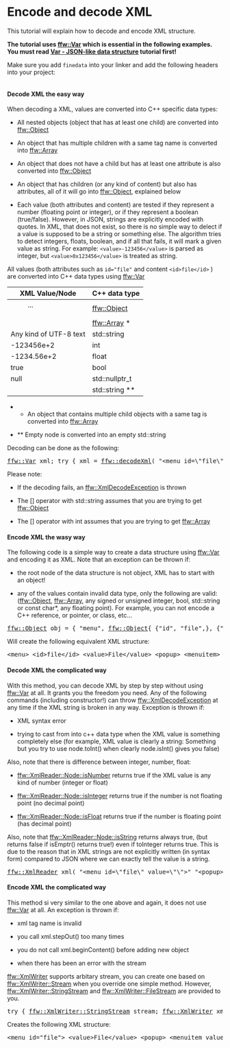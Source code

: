 Encode and decode XML
=================

This tutorial will explain how to decode and encode XML structure.

**The tutorial uses [ffw::Var](ffw_Var.html) which is essential in the following examples. You must read [Var - JSON-like data structure](md_doc_markdown_tutorial-var.html) tutorial first!**

Make sure you add `finedata` into your linker and add the following headers into your project:


<pre><div class="lang-cpp" style="white-space: nowrap;"></div></pre>



#### Decode XML the easy way


When decoding a XML, values are converted into C++ specific data types:


* All nested objects (object that has at least one child) are converted into [ffw::Object](ffw_Object.html)

* An object that has multiple children with a same tag name is converted into [ffw::Array](ffw_Array.html)

* An object that does not have a child but has at least one attribute is also converted into [ffw::Object](ffw_Object.html)

* An object that has children (or any kind of content) but also has attributes, all of it will go into [ffw::Object](ffw_Object.html), explained below

* Each value (both attributes and content) are tested if they represent a number (floating point or integer), or if they represent a boolean (true/false). However, in JSON, strings are explicitly encoded with quotes. In XML, that does not exist, so there is no simple way to delect if a value is supposed to be a string or something else. The algorithm tries to detect integers, floats, boolean, and if all that fails, it will mark a given value as string. For example: `<value>-123456</value>` is parsed as integer, but `<value>0x123456</value>` is treated as string.




All values (both attributes such as `id="file"` and content `<id>file</id>` ) are converted into C++ data types using [ffw::Var](ffw_Var.html)


| XML Value/Node | C++ data type   |
|------|------|
| <menu><popup>...</popup></menu> | [ffw::Object](ffw_Object.html)  |
| <popup><a></a><a></a><a></a></popup> | [ffw::Array](ffw_Array.html) *  |
| <value>Any kind of UTF-8 text</value> | std::string  |
| <value>-123456e+2</value> | int  |
| <value>-1234.56e+2</value> | float  |
| <value>true</value> | bool  |
| <value>null</value> | std::nullptr_t  |
| <value></value> | std::string **  |



* * An object that contains multiple child objects with a same tag is converted into [ffw::Array](ffw_Array.html)

* ** Empty node is converted into an empty std::string




Decoding can be done as the following:


<pre><div class="lang-cpp" style="white-space: nowrap;"><span class="hljs-normal"><a href="ffw_Var.html">ffw::Var</a> xml;</span>
<span class="hljs-normal"></span><span class="hljs-keyword">try</span><span class="hljs-normal"> &#123;</span>
<span class="hljs-normal">  xml = <a href="ffw.html#39a9cfe3">ffw::decodeXml</a>(</span>
<span class="hljs-normal">    </span><span class="hljs-string">"&lt;menu id=\"file\" value=\"File\"&gt;"</span><span class="hljs-normal"></span>
<span class="hljs-normal">      </span><span class="hljs-string">"&lt;popup&gt;"</span><span class="hljs-normal"></span>
<span class="hljs-normal">        </span><span class="hljs-string">"&lt;menuitem value=\"New\" onclick=\"CreateNewDoc()\" /&gt;"</span><span class="hljs-normal"></span>
<span class="hljs-normal">        </span><span class="hljs-string">"&lt;menuitem value=\"Open\" onclick=\"OpenDoc()\" /&gt;"</span><span class="hljs-normal"></span>
<span class="hljs-normal">        </span><span class="hljs-string">"&lt;menuitem value=\"Close\" onclick=\"CloseDoc()\" /&gt;"</span><span class="hljs-normal"></span>
<span class="hljs-normal">      </span><span class="hljs-string">"&lt;/popup&gt;"</span><span class="hljs-normal"></span>
<span class="hljs-normal">    </span><span class="hljs-string">"&lt;/menu&gt;"</span><span class="hljs-normal"></span>
<span class="hljs-normal">  );</span>
<span class="hljs-normal">&#125; </span><span class="hljs-keyword">catch</span><span class="hljs-normal"> (<a href="ffw_XmlDecodeException.html">ffw::XmlDecodeException</a>&amp; e)&#123;</span>
<span class="hljs-normal">  std::cerr &lt;&lt; </span><span class="hljs-string">"Error while decoding XML: "</span><span class="hljs-normal"> &lt;&lt; e.what() &lt;&lt; std::endl;</span>
<span class="hljs-normal">  </span><span class="hljs-keyword">return</span><span class="hljs-normal">;</span>
<span class="hljs-normal">&#125;</span>
<span class="hljs-normal"></span>
<span class="hljs-normal"></span><span class="hljs-keyword">try</span><span class="hljs-normal"> &#123;</span>
<span class="hljs-normal">  </span><span class="hljs-comment">// Check if the root element is an object</span><span class="hljs-normal"></span>
<span class="hljs-normal">  std::cout &lt;&lt; xml.<a href="ffw_Var.html#2e070581">is</a>&lt;<a href="ffw_Object.html">ffw::Object</a>&gt;() &lt;&lt; std::endl;</span>
<span class="hljs-normal">  </span><span class="hljs-comment">// Prints: "1"</span><span class="hljs-normal"></span>
<span class="hljs-normal"></span>
<span class="hljs-normal">  </span><span class="hljs-comment">// Access key (returns a reference)</span><span class="hljs-normal"></span>
<span class="hljs-normal">  std::cout &lt;&lt; xml[</span><span class="hljs-string">"menu"</span><span class="hljs-normal">][</span><span class="hljs-string">"id"</span><span class="hljs-normal">].<a href="ffw_Var.html#1be6ba0e">getAs</a>&lt;std::string&gt;() &lt;&lt; std::endl;</span>
<span class="hljs-normal">  </span><span class="hljs-comment">// Prints: "file"</span><span class="hljs-normal"></span>
<span class="hljs-normal"></span>
<span class="hljs-normal">  </span><span class="hljs-comment">// Exactly same as above, but returns a copy instead</span><span class="hljs-normal"></span>
<span class="hljs-normal">  std::cout &lt;&lt; xml[</span><span class="hljs-string">"menu"</span><span class="hljs-normal">][</span><span class="hljs-string">"id"</span><span class="hljs-normal">].<a href="ffw_Var.html#1804ed51">toString</a>() &lt;&lt; std::endl;</span>
<span class="hljs-normal"></span>
<span class="hljs-normal">  </span><span class="hljs-comment">// Exactly same as above:</span><span class="hljs-normal"></span>
<span class="hljs-normal">  std::cout &lt;&lt; xml.<a href="ffw_Var.html#1be6ba0e">getAs</a>&lt;<a href="ffw_Object.html">ffw::Object</a>&gt;()[</span><span class="hljs-string">"menu"</span><span class="hljs-normal">].getAs&lt;ffw::Object&gt;()[</span><span class="hljs-string">"id"</span><span class="hljs-normal">].toString() &lt;&lt; std::endl;</span>
<span class="hljs-normal">  </span><span class="hljs-comment">// In the previous example, using ["key"] on ffw::Var </span><span class="hljs-normal"></span>
<span class="hljs-normal">  </span><span class="hljs-comment">// will automatically call getAs&lt;ffw::Object&gt;()</span><span class="hljs-normal"></span>
<span class="hljs-normal">  </span><span class="hljs-comment">// Also, using [integer] on ffw::Var will do the same but will cast to ffw::Array</span><span class="hljs-normal"></span>
<span class="hljs-normal"></span>
<span class="hljs-normal">  </span><span class="hljs-comment">// Access a chain of keys</span><span class="hljs-normal"></span>
<span class="hljs-normal">  std::cout &lt;&lt; xml[</span><span class="hljs-string">"menu"</span><span class="hljs-normal">][</span><span class="hljs-string">"popup"</span><span class="hljs-normal">][</span><span class="hljs-string">"menuitem"</span><span class="hljs-normal">][2][</span><span class="hljs-string">"value"</span><span class="hljs-normal">].<a href="ffw_Var.html#1be6ba0e">getAs</a>&lt;std::string&gt;() &lt;&lt; std::endl;</span>
<span class="hljs-normal">  </span><span class="hljs-comment">// Prints: "Close"</span><span class="hljs-normal"></span>
<span class="hljs-normal"></span>
<span class="hljs-normal">  </span><span class="hljs-comment">// Check if a specific value is array (can be used to detect int, float, etc...)</span><span class="hljs-normal"></span>
<span class="hljs-normal">  std::cout &lt;&lt; xml[</span><span class="hljs-string">"menu"</span><span class="hljs-normal">][</span><span class="hljs-string">"popup"</span><span class="hljs-normal">][</span><span class="hljs-string">"menuitem"</span><span class="hljs-normal">].<a href="ffw_Var.html#2e070581">is</a>&lt;<a href="ffw_Array.html">ffw::Array</a>&gt;() &lt;&lt; std::endl;</span>
<span class="hljs-normal">  </span><span class="hljs-comment">// Prints: "1"</span><span class="hljs-normal"></span>
<span class="hljs-normal"></span>
<span class="hljs-normal">  </span><span class="hljs-comment">// Get a reference for easier access</span><span class="hljs-normal"></span>
<span class="hljs-normal">  <a href="ffw_Array.html">ffw::Array</a>&amp; arr = xml[</span><span class="hljs-string">"menu"</span><span class="hljs-normal">][</span><span class="hljs-string">"popup"</span><span class="hljs-normal">][</span><span class="hljs-string">"menuitem"</span><span class="hljs-normal">].<a href="ffw_Var.html#1be6ba0e">getAs</a>&lt;<a href="ffw_Array.html">ffw::Array</a>&gt;();</span>
<span class="hljs-normal">  </span><span class="hljs-comment">// Would throw std::bad_cast if the menuitem is an object instead</span><span class="hljs-normal"></span>
<span class="hljs-normal"></span>
<span class="hljs-normal">  </span><span class="hljs-comment">// Access a value from arr</span><span class="hljs-normal"></span>
<span class="hljs-normal">  std::cout &lt;&lt; arr[2][</span><span class="hljs-string">"value"</span><span class="hljs-normal">].getAs&lt;std::string&gt;() &lt;&lt; std::endl;</span>
<span class="hljs-normal">  </span><span class="hljs-comment">// Prints: "Close"</span><span class="hljs-normal"></span>
<span class="hljs-normal"></span>
<span class="hljs-normal">  </span><span class="hljs-comment">// Access an incorrect data type from arr</span><span class="hljs-normal"></span>
<span class="hljs-normal">  std::cout &lt;&lt; arr[2][</span><span class="hljs-string">"value"</span><span class="hljs-normal">].getAs&lt;</span><span class="hljs-title">int</span><span class="hljs-normal">&gt;() &lt;&lt; std::endl;</span>
<span class="hljs-normal">  </span><span class="hljs-comment">// Throws std::bad_cast</span><span class="hljs-normal"></span>
<span class="hljs-normal">  </span><span class="hljs-comment">// Why? because 2nd menuitem's</span><span class="hljs-normal"></span>
<span class="hljs-normal">  </span><span class="hljs-comment">// "value" inside of &lt;menuitem value="Open" onclick="OpenDoc()" /&gt;</span><span class="hljs-normal"></span>
<span class="hljs-normal">  </span><span class="hljs-comment">// is not an integer!</span><span class="hljs-normal"></span>
<span class="hljs-normal"></span>
<span class="hljs-normal">  </span><span class="hljs-comment">// To use exceptions while getting keys, use at("key")</span><span class="hljs-normal"></span>
<span class="hljs-normal">  </span><span class="hljs-comment">// Throws std::out_of_range !!!!!</span><span class="hljs-normal"></span>
<span class="hljs-normal">  std::cout &lt;&lt; xml.<a href="ffw_Var.html#1be6ba0e">getAs</a>&lt;<a href="ffw_Object.html">ffw::Object</a>&gt;().at(</span><span class="hljs-string">"menu"</span><span class="hljs-normal">).getAs&lt;<a href="ffw_Object.html">ffw::Object</a>&gt;().at(</span><span class="hljs-string">"invalid"</span><span class="hljs-normal">).getAs&lt;std::string&gt;() &lt;&lt; std::endl;</span>
<span class="hljs-normal"></span>
<span class="hljs-normal">&#125; </span><span class="hljs-keyword">catch</span><span class="hljs-normal"> (std::exception&amp; e)&#123;</span>
<span class="hljs-normal">  std::cerr &lt;&lt; </span><span class="hljs-string">"Something went wrong while accessing data: "</span><span class="hljs-normal"> &lt;&lt; e.what() &lt;&lt; std::endl;</span>
<span class="hljs-normal">&#125;</span>
</div></pre>



Please note:


* If the decoding fails, an [ffw::XmlDecodeException](ffw_XmlDecodeException.html) is thrown

* The [] operator with std::string assumes that you are trying to get [ffw::Object](ffw_Object.html)

* The [] operator with int assumes that you are trying to get [ffw::Array](ffw_Array.html)




#### Encode XML the wasy way


The following code is a simple way to create a data structure using [ffw::Var](ffw_Var.html) and encoding it as XML. Note that an exception can be thrown if:


* the root node of the data structure is not object, XML has to start with an object!

* any of the values contain invalid data type, only the following are valid: ([ffw::Object](ffw_Object.html), [ffw::Array](ffw_Array.html), any signed or unsigned integer, bool, std::string or const char*, any floating point). For example, you can not encode a C++ reference, or pointer, or class, etc...





<pre><div class="lang-cpp" style="white-space: nowrap;"><span class="hljs-normal"><a href="ffw_Object.html">ffw::Object</a> obj = &#123; </span>
<span class="hljs-normal">  </span><span class="hljs-string">"menu"</span><span class="hljs-normal">, <a href="ffw_Object.html">ffw::Object</a>&#123;</span>
<span class="hljs-normal">    &#123;</span><span class="hljs-string">"id"</span><span class="hljs-normal">, </span><span class="hljs-string">"file"</span><span class="hljs-normal">,&#125;,</span>
<span class="hljs-normal">    &#123;</span><span class="hljs-string">"value"</span><span class="hljs-normal">, </span><span class="hljs-string">"File"</span><span class="hljs-normal">,&#125;,</span>
<span class="hljs-normal">    &#123;</span><span class="hljs-string">"popup"</span><span class="hljs-normal">, <a href="ffw_Object.html">ffw::Object</a>&#123;</span>
<span class="hljs-normal">      &#123;</span><span class="hljs-string">"menuitem"</span><span class="hljs-normal">, <a href="ffw_Array.html">ffw::Array</a>&#123;</span>
<span class="hljs-normal">        <a href="ffw_Object.html">ffw::Object</a>&#123;&#123;</span><span class="hljs-string">"value"</span><span class="hljs-normal">, </span><span class="hljs-string">"New"</span><span class="hljs-normal">&#125;, &#123;</span><span class="hljs-string">"onclick"</span><span class="hljs-normal">, </span><span class="hljs-string">"CreateNewDoc()"</span><span class="hljs-normal">&#125;&#125;,</span>
<span class="hljs-normal">        <a href="ffw_Object.html">ffw::Object</a>&#123;&#123;</span><span class="hljs-string">"value"</span><span class="hljs-normal">, </span><span class="hljs-string">"Open"</span><span class="hljs-normal">&#125;, &#123;</span><span class="hljs-string">"onclick"</span><span class="hljs-normal">, </span><span class="hljs-string">"OpenDoc()"</span><span class="hljs-normal">&#125;&#125;,</span>
<span class="hljs-normal">        <a href="ffw_Object.html">ffw::Object</a>&#123;&#123;</span><span class="hljs-string">"value"</span><span class="hljs-normal">, </span><span class="hljs-string">"Close"</span><span class="hljs-normal">&#125;, &#123;</span><span class="hljs-string">"onclick"</span><span class="hljs-normal">, </span><span class="hljs-string">"CloseDoc()"</span><span class="hljs-normal">&#125;&#125;</span>
<span class="hljs-normal">      &#125;&#125;,</span>
<span class="hljs-normal">    &#125;&#125;,</span>
<span class="hljs-normal">  &#125; </span>
<span class="hljs-normal">&#125;;</span>
<span class="hljs-normal"></span>
<span class="hljs-normal"></span><span class="hljs-keyword">try</span><span class="hljs-normal"> &#123;</span>
<span class="hljs-normal">  std::string str = <a href="ffw.html#80464558">ffw::encodeXml</a>(obj, </span><span class="hljs-string">"    "</span><span class="hljs-normal">, </span><span class="hljs-keyword">false</span><span class="hljs-normal">);</span>
<span class="hljs-normal">  </span><span class="hljs-comment">// If you wish to create compact XML (no new lines, no indent)</span><span class="hljs-normal"></span>
<span class="hljs-normal">  </span><span class="hljs-comment">// pass NULL as a second parameter!</span><span class="hljs-normal"></span>
<span class="hljs-normal">  </span><span class="hljs-comment">// To escape UTF-8 into unicode &amp;#xXXXX; symbols, pass 'true'</span><span class="hljs-normal"></span>
<span class="hljs-normal">  </span><span class="hljs-comment">// as a third parameter</span><span class="hljs-normal"></span>
<span class="hljs-normal"></span>
<span class="hljs-normal">&#125; </span><span class="hljs-keyword">catch</span><span class="hljs-normal"> (<a href="ffw_XmlEncodeException.html">ffw::XmlEncodeException</a>&amp; e)&#123;</span>
<span class="hljs-normal">  std::cerr &lt;&lt; </span><span class="hljs-string">"Something went wrong: "</span><span class="hljs-normal"> &lt;&lt; e.what() &lt;&lt; std::endl;</span>
<span class="hljs-normal">&#125;</span>
</div></pre>



Will create the following equivalent XML structure:


<pre><div class="lang-cpp" style="white-space: nowrap;"><span class="hljs-normal">&lt;</span><span class="hljs-title">menu</span><span class="hljs-normal">&gt;</span>
<span class="hljs-normal">    &lt;</span><span class="hljs-title">id</span><span class="hljs-normal">&gt;</span><span class="hljs-keyword">file</span><span class="hljs-normal">&lt;/</span><span class="hljs-title">id</span><span class="hljs-normal">&gt;</span>
<span class="hljs-normal">    &lt;</span><span class="hljs-title">value</span><span class="hljs-normal">&gt;</span><span class="hljs-keyword">File</span><span class="hljs-normal">&lt;/</span><span class="hljs-title">value</span><span class="hljs-normal">&gt;</span>
<span class="hljs-normal">    &lt;</span><span class="hljs-title">popup</span><span class="hljs-normal">&gt;</span>
<span class="hljs-normal">        &lt;</span><span class="hljs-title">menuitem</span><span class="hljs-normal">&gt;</span>
<span class="hljs-normal">            &lt;</span><span class="hljs-title">value</span><span class="hljs-normal">&gt;</span><span class="hljs-keyword">New</span><span class="hljs-normal">&lt;/</span><span class="hljs-title">value</span><span class="hljs-normal">&gt;</span>
<span class="hljs-normal">            &lt;</span><span class="hljs-title">onclick</span><span class="hljs-normal">&gt;</span><span class="hljs-keyword">CreateNewDoc</span><span class="hljs-normal">()&lt;/</span><span class="hljs-title">onclick</span><span class="hljs-normal">&gt;</span>
<span class="hljs-normal">        &lt;/</span><span class="hljs-title">menuitem</span><span class="hljs-normal">&gt;</span>
<span class="hljs-normal">        &lt;</span><span class="hljs-title">menuitem</span><span class="hljs-normal">&gt;</span>
<span class="hljs-normal">            &lt;</span><span class="hljs-title">value</span><span class="hljs-normal">&gt;</span><span class="hljs-keyword">Open</span><span class="hljs-normal">&lt;/</span><span class="hljs-title">value</span><span class="hljs-normal">&gt;</span>
<span class="hljs-normal">            &lt;</span><span class="hljs-title">onclick</span><span class="hljs-normal">&gt;</span><span class="hljs-keyword">OpenDoc</span><span class="hljs-normal">()&lt;/</span><span class="hljs-title">onclick</span><span class="hljs-normal">&gt;</span>
<span class="hljs-normal">        &lt;/</span><span class="hljs-title">menuitem</span><span class="hljs-normal">&gt;</span>
<span class="hljs-normal">        &lt;</span><span class="hljs-title">menuitem</span><span class="hljs-normal">&gt;</span>
<span class="hljs-normal">            &lt;</span><span class="hljs-title">value</span><span class="hljs-normal">&gt;</span><span class="hljs-keyword">Close</span><span class="hljs-normal">&lt;/</span><span class="hljs-title">value</span><span class="hljs-normal">&gt;</span>
<span class="hljs-normal">            &lt;</span><span class="hljs-title">onclick</span><span class="hljs-normal">&gt;</span><span class="hljs-keyword">CloseDoc</span><span class="hljs-normal">()&lt;/</span><span class="hljs-title">onclick</span><span class="hljs-normal">&gt;</span>
<span class="hljs-normal">        &lt;/</span><span class="hljs-title">menuitem</span><span class="hljs-normal">&gt;</span>
<span class="hljs-normal">    &lt;/</span><span class="hljs-title">popup</span><span class="hljs-normal">&gt;</span>
<span class="hljs-normal">&lt;/</span><span class="hljs-title">menu</span><span class="hljs-normal">&gt;</span>
</div></pre>



#### Decode XML the complicated way


With this method, you can decode XML by step by step without using [ffw::Var](ffw_Var.html) at all. It grants you the freedom you need. Any of the following commands (including constructor!) can throw [ffw::XmlDecodeException](ffw_XmlDecodeException.html) at any time if the XML string is broken in any way. Exception is thrown if:


* XML syntax error

* trying to cast from into c++ data type when the XML value is something completely else (for example, XML value is clearly a string: <ket>Something</key> but you try to use node.toInt() when clearly node.isInt() gives you false)




Also, note that there is difference between integer, number, float:


* [ffw::XmlReader::Node::isNumber](ffw_XmlReader_Value.html#174680c9) returns true if the XML value is any kind of number (integer or float)

* [ffw::XmlReader::Node::isInteger](ffw_XmlReader_Value.html#ccfb3120) returns true if the number is not floating point (no decimal point)

* [ffw::XmlReader::Node::isFloat](ffw_XmlReader_Value.html#31b732b6) returns true if the number is floating point (has decimal point)




Also, note that [ffw::XmlReader::Node::isString](ffw_XmlReader_Value.html#05622955) returns always true, (but returns false if isEmptr() returns true!) even if toInteger returns true. This is due to the reason that in XML strings are not explicitly written (in syntax form) compared to JSON where we can exactly tell the value is a string.


<pre><div class="lang-cpp" style="white-space: nowrap;"><span class="hljs-normal"><a href="ffw_XmlReader.html">ffw::XmlReader</a> xml(</span>
<span class="hljs-normal">  </span><span class="hljs-string">"&lt;menu id=\"file\" value=\"\"&gt;"</span><span class="hljs-normal"></span>
<span class="hljs-normal">    </span><span class="hljs-string">"&lt;popup&gt;"</span><span class="hljs-normal"></span>
<span class="hljs-normal">      </span><span class="hljs-string">"&lt;menuitem value=\"New\" onclick=\"CreateNewDoc()\" /&gt;"</span><span class="hljs-normal"></span>
<span class="hljs-normal">      </span><span class="hljs-string">"&lt;menuitem value=\"Open\" onclick=\"OpenDoc()\" /&gt;"</span><span class="hljs-normal"></span>
<span class="hljs-normal">      </span><span class="hljs-string">"&lt;menuitem value=\"Close\" onclick=\"CloseDoc()\" /&gt;"</span><span class="hljs-normal"></span>
<span class="hljs-normal">    </span><span class="hljs-string">"&lt;/popup&gt;"</span><span class="hljs-normal"></span>
<span class="hljs-normal">  </span><span class="hljs-string">"&lt;/menu&gt;"</span><span class="hljs-normal"></span>
<span class="hljs-normal">);</span>
<span class="hljs-normal"></span>
<span class="hljs-normal"></span><span class="hljs-keyword">try</span><span class="hljs-normal"> &#123;</span>
<span class="hljs-normal">  <a href="ffw_XmlReader_Node.html">ffw::XmlReader::Node</a> node;</span>
<span class="hljs-normal">  <a href="ffw_XmlReader_Attribute.html">ffw::XmlReader::Attribute</a> attr;</span>
<span class="hljs-normal"></span>
<span class="hljs-normal">  </span><span class="hljs-comment">// Get "menu"</span><span class="hljs-normal"></span>
<span class="hljs-normal">  xml.getNext(&amp;node);</span>
<span class="hljs-normal">  std::cout &lt;&lt; node.<a href="ffw_XmlReader_Node.html#caf37a16">name</a>() &lt;&lt; std::endl; </span><span class="hljs-comment">// Prints "menu"</span><span class="hljs-normal"></span>
<span class="hljs-normal">  node.<a href="ffw_XmlReader_Node.html#329452d5">hasAttributes</a>(); </span><span class="hljs-comment">// Returns true</span><span class="hljs-normal"></span>
<span class="hljs-normal"></span>
<span class="hljs-normal">  node.<a href="ffw_XmlReader_Node.html#209ff6f2">getNextAttribute</a>(&amp;attr);</span>
<span class="hljs-normal">  attr.<a href="ffw_XmlReader_Value.html#05622955">isString</a>(); </span><span class="hljs-comment">// Returns true</span><span class="hljs-normal"></span>
<span class="hljs-normal">  attr.<a href="ffw_XmlReader_Value.html#955a5a59">isEmpty</a>(); </span><span class="hljs-comment">// Returns false</span><span class="hljs-normal"></span>
<span class="hljs-normal">  std::cout &lt;&lt; attr.<a href="ffw_XmlReader_Attribute.html#b7a13cc2">name</a>() &lt;&lt; </span><span class="hljs-string">"="</span><span class="hljs-normal"> &lt;&lt; attr.<a href="ffw_XmlReader_Value.html#67029414">toString</a>() &lt;&lt; std::endl; </span>
<span class="hljs-normal">  </span><span class="hljs-comment">// Prints "id=file"</span><span class="hljs-normal"></span>
<span class="hljs-normal"></span>
<span class="hljs-normal">  node.<a href="ffw_XmlReader_Node.html#209ff6f2">getNextAttribute</a>(&amp;attr);</span>
<span class="hljs-normal">  std::cout &lt;&lt; attr.<a href="ffw_XmlReader_Value.html#955a5a59">isEmpty</a>() &lt;&lt; </span><span class="hljs-string">", "</span><span class="hljs-normal"> &lt;&lt; attr.<a href="ffw_XmlReader_Value.html#05622955">isString</a>() &lt;&lt; std::endl;</span>
<span class="hljs-normal">  attr.<a href="ffw_XmlReader_Value.html#05622955">isString</a>(); </span><span class="hljs-comment">// Returns false</span><span class="hljs-normal"></span>
<span class="hljs-normal">  attr.<a href="ffw_XmlReader_Value.html#955a5a59">isEmpty</a>(); </span><span class="hljs-comment">// Returns true</span><span class="hljs-normal"></span>
<span class="hljs-normal"></span>
<span class="hljs-normal">  </span><span class="hljs-comment">// Go inside of "menu"</span><span class="hljs-normal"></span>
<span class="hljs-normal">  xml.stepInto(&amp;node);</span>
<span class="hljs-normal"></span>
<span class="hljs-normal">  </span><span class="hljs-comment">// Find "popup"</span><span class="hljs-normal"></span>
<span class="hljs-normal">  xml.getNext(&amp;node);</span>
<span class="hljs-normal">  std::cout &lt;&lt; node.<a href="ffw_XmlReader_Node.html#caf37a16">name</a>() &lt;&lt; std::endl; </span><span class="hljs-comment">// Prints "popup"</span><span class="hljs-normal"></span>
<span class="hljs-normal">  node.<a href="ffw_XmlReader_Node.html#646813f4">isObject</a>(); </span><span class="hljs-comment">// Returns true because it has many child nodes</span><span class="hljs-normal"></span>
<span class="hljs-normal"></span>
<span class="hljs-normal">  </span><span class="hljs-comment">// Go inside of "popup"</span><span class="hljs-normal"></span>
<span class="hljs-normal">  xml.stepInto(&amp;node);</span>
<span class="hljs-normal"></span>
<span class="hljs-normal">  </span><span class="hljs-comment">// Find first "menuitem"</span><span class="hljs-normal"></span>
<span class="hljs-normal">  xml.getNext(&amp;node);</span>
<span class="hljs-normal">  std::cout &lt;&lt; node.<a href="ffw_XmlReader_Node.html#caf37a16">name</a>() &lt;&lt; std::endl; </span><span class="hljs-comment">// Prints "menuitem"</span><span class="hljs-normal"></span>
<span class="hljs-normal">  node.<a href="ffw_XmlReader_Node.html#646813f4">isObject</a>(); </span><span class="hljs-comment">// Returns false, no child nodes</span><span class="hljs-normal"></span>
<span class="hljs-normal">  node.<a href="ffw_XmlReader_Value.html#955a5a59">isEmpty</a>(); </span><span class="hljs-comment">// Returns true, does not contain anything</span><span class="hljs-normal"></span>
<span class="hljs-normal">  node.<a href="ffw_XmlReader_Node.html#329452d5">hasAttributes</a>(); </span><span class="hljs-comment">// Returns true, the node has 2 attributes</span><span class="hljs-normal"></span>
<span class="hljs-normal"></span>
<span class="hljs-normal">  node.<a href="ffw_XmlReader_Node.html#209ff6f2">getNextAttribute</a>(&amp;attr);</span>
<span class="hljs-normal">  attr.<a href="ffw_XmlReader_Value.html#05622955">isString</a>(); </span><span class="hljs-comment">// Returns true</span><span class="hljs-normal"></span>
<span class="hljs-normal">  std::cout &lt;&lt; attr.<a href="ffw_XmlReader_Attribute.html#b7a13cc2">name</a>() &lt;&lt; </span><span class="hljs-string">"="</span><span class="hljs-normal"> &lt;&lt; attr.<a href="ffw_XmlReader_Value.html#67029414">toString</a>() &lt;&lt; std::endl; </span>
<span class="hljs-normal">  </span><span class="hljs-comment">// Prints "value=New"</span><span class="hljs-normal"></span>
<span class="hljs-normal"></span>
<span class="hljs-normal">  node.<a href="ffw_XmlReader_Node.html#209ff6f2">getNextAttribute</a>(&amp;attr);</span>
<span class="hljs-normal">  attr.<a href="ffw_XmlReader_Value.html#05622955">isString</a>(); </span><span class="hljs-comment">// Returns true</span><span class="hljs-normal"></span>
<span class="hljs-normal">  std::cout &lt;&lt; attr.<a href="ffw_XmlReader_Attribute.html#b7a13cc2">name</a>() &lt;&lt; </span><span class="hljs-string">"="</span><span class="hljs-normal"> &lt;&lt; attr.<a href="ffw_XmlReader_Value.html#67029414">toString</a>() &lt;&lt; std::endl; </span>
<span class="hljs-normal">  </span><span class="hljs-comment">// Prints "onclick=CreateNewDoc()"</span><span class="hljs-normal"></span>
<span class="hljs-normal"></span>
<span class="hljs-normal">  node.<a href="ffw_XmlReader_Node.html#209ff6f2">getNextAttribute</a>(&amp;attr); </span><span class="hljs-comment">// Returns false, no another attribute</span><span class="hljs-normal"></span>
<span class="hljs-normal">  </span><span class="hljs-comment">// attr remains unmodified!</span><span class="hljs-normal"></span>
<span class="hljs-normal"></span>
<span class="hljs-normal">  </span><span class="hljs-comment">// Go back into the parent node</span><span class="hljs-normal"></span>
<span class="hljs-normal">  xml.stepOut();</span>
<span class="hljs-normal"></span>
<span class="hljs-normal">  </span><span class="hljs-comment">// Find second "menuitem"</span><span class="hljs-normal"></span>
<span class="hljs-normal">  xml.getNext(&amp;node);</span>
<span class="hljs-normal"></span>
<span class="hljs-normal">  </span><span class="hljs-comment">// Find third (last) "menuitem"</span><span class="hljs-normal"></span>
<span class="hljs-normal">  xml.getNext(&amp;node);</span>
<span class="hljs-normal"></span>
<span class="hljs-normal">  xml.getNext(&amp;node); </span><span class="hljs-comment">// Returns false, no more neighbour nodes</span><span class="hljs-normal"></span>
<span class="hljs-normal">&#125; </span><span class="hljs-keyword">catch</span><span class="hljs-normal"> (<a href="ffw_XmlEncodeException.html">ffw::XmlEncodeException</a>&amp; e)&#123;</span>
<span class="hljs-normal">  std::cerr &lt;&lt; </span><span class="hljs-string">"Something went wrong: "</span><span class="hljs-normal"> &lt;&lt; e.what() &lt;&lt; std::endl;</span>
<span class="hljs-normal">&#125;</span>
</div></pre>



#### Encode XML the complicated way


This method si very similar to the one above and again, it does not use [ffw::Var](ffw_Var.html) at all. An exception is thrown if:


* xml tag name is invalid

* you call xml.stepOut() too many times

* you do not call xml.beginContent() before adding new object

* when there has been an error with the stream




[ffw::XmlWriter](ffw_XmlWriter.html) supports arbitary stream, you can create one based on [ffw::XmlWriter::Stream](ffw_XmlWriter_Stream.html) when you override one simple method. However, [ffw::XmlWriter::StringStream](ffw_XmlWriter_StringStream.html) and [ffw::XmlWriter::FileStream](ffw_XmlWriter_FileStream.html) are provided to you.


<pre><div class="lang-cpp" style="white-space: nowrap;"><span class="hljs-keyword">try</span><span class="hljs-normal"> &#123;</span>
<span class="hljs-normal">  <a href="ffw_XmlWriter_StringStream.html">ffw::XmlWriter::StringStream</a> stream;</span>
<span class="hljs-normal">  <a href="ffw_XmlWriter.html">ffw::XmlWriter</a> xml(&amp;stream, </span><span class="hljs-string">"    "</span><span class="hljs-normal">, </span><span class="hljs-keyword">false</span><span class="hljs-normal">);</span>
<span class="hljs-normal">  </span><span class="hljs-comment">// If you wish to create compact XML (no new lines, no indent)</span><span class="hljs-normal"></span>
<span class="hljs-normal">  </span><span class="hljs-comment">// pass NULL as a second parameter!</span><span class="hljs-normal"></span>
<span class="hljs-normal">  </span><span class="hljs-comment">// To escape UTF-8 into unicode &amp;#xXXXX; symbols, pass 'true'</span><span class="hljs-normal"></span>
<span class="hljs-normal">  </span><span class="hljs-comment">// as a third parameter</span><span class="hljs-normal"></span>
<span class="hljs-normal"></span>
<span class="hljs-normal">  </span><span class="hljs-comment">// Constructs &lt;menu&gt; with two attributes</span><span class="hljs-normal"></span>
<span class="hljs-normal">  xml.addObject(</span><span class="hljs-string">"menu"</span><span class="hljs-normal">);</span>
<span class="hljs-normal">  xml.addString(</span><span class="hljs-string">"file"</span><span class="hljs-normal">, </span><span class="hljs-string">"id"</span><span class="hljs-normal">);</span>
<span class="hljs-normal">  </span><span class="hljs-comment">// Ensures that the &lt;menu&gt; tag is properly closed!</span><span class="hljs-normal"></span>
<span class="hljs-normal">  xml.beginContent();</span>
<span class="hljs-normal">  xml.addString(</span><span class="hljs-string">"File"</span><span class="hljs-normal">, </span><span class="hljs-string">"value"</span><span class="hljs-normal">);</span>
<span class="hljs-normal"></span>
<span class="hljs-normal">  </span><span class="hljs-comment">// Constructs &lt;popup&gt; tag</span><span class="hljs-normal"></span>
<span class="hljs-normal">  xml.addObject(</span><span class="hljs-string">"popup"</span><span class="hljs-normal">);</span>
<span class="hljs-normal">  xml.beginContent();</span>
<span class="hljs-normal"></span>
<span class="hljs-normal">  </span><span class="hljs-comment">// Constricts first &lt;menuitem&gt; tag</span><span class="hljs-normal"></span>
<span class="hljs-normal">  xml.addObject(</span><span class="hljs-string">"menuitem"</span><span class="hljs-normal">);</span>
<span class="hljs-normal">  xml.addString(</span><span class="hljs-string">"New"</span><span class="hljs-normal">, </span><span class="hljs-string">"value"</span><span class="hljs-normal">);</span>
<span class="hljs-normal">  xml.addString(</span><span class="hljs-string">"CreateNewDoc()"</span><span class="hljs-normal">, </span><span class="hljs-string">"onclick"</span><span class="hljs-normal">);</span>
<span class="hljs-normal">  xml.stepOut();</span>
<span class="hljs-normal"></span>
<span class="hljs-normal">  </span><span class="hljs-comment">// Constricts second &lt;menuitem&gt; tag</span><span class="hljs-normal"></span>
<span class="hljs-normal">  xml.addObject(</span><span class="hljs-string">"menuitem"</span><span class="hljs-normal">);</span>
<span class="hljs-normal">  xml.addString(</span><span class="hljs-string">"Open"</span><span class="hljs-normal">, </span><span class="hljs-string">"value"</span><span class="hljs-normal">);</span>
<span class="hljs-normal">  xml.addString(</span><span class="hljs-string">"OpenDoc()"</span><span class="hljs-normal">, </span><span class="hljs-string">"onclick"</span><span class="hljs-normal">);</span>
<span class="hljs-normal">  xml.stepOut();</span>
<span class="hljs-normal"></span>
<span class="hljs-normal">  </span><span class="hljs-comment">// Constricts third &lt;menuitem&gt; tag</span><span class="hljs-normal"></span>
<span class="hljs-normal">  xml.addObject(</span><span class="hljs-string">"menuitem"</span><span class="hljs-normal">);</span>
<span class="hljs-normal">  xml.addString(</span><span class="hljs-string">"Close"</span><span class="hljs-normal">, </span><span class="hljs-string">"value"</span><span class="hljs-normal">);</span>
<span class="hljs-normal">  xml.addString(</span><span class="hljs-string">"CloseDoc()"</span><span class="hljs-normal">, </span><span class="hljs-string">"onclick"</span><span class="hljs-normal">);</span>
<span class="hljs-normal">  xml.stepOut();</span>
<span class="hljs-normal"></span>
<span class="hljs-normal">  </span><span class="hljs-comment">// Ends &lt;popup&gt; tag</span><span class="hljs-normal"></span>
<span class="hljs-normal">  xml.stepOut();</span>
<span class="hljs-normal">  </span><span class="hljs-comment">// Ends &lt;menu&gt; tag</span><span class="hljs-normal"></span>
<span class="hljs-normal">  xml.stepOut();</span>
<span class="hljs-normal">  </span><span class="hljs-comment">// We are done!</span><span class="hljs-normal"></span>
<span class="hljs-normal"></span>
<span class="hljs-normal">  </span><span class="hljs-comment">// Any further call to xml.stepOut() would result in exception</span><span class="hljs-normal"></span>
<span class="hljs-normal"></span>
<span class="hljs-normal">  std::cout &lt;&lt; stream.<a href="ffw_XmlWriter_StringStream.html#a594c552">get</a>() &lt;&lt; std::endl;</span>
<span class="hljs-normal"></span>
<span class="hljs-normal">&#125; </span><span class="hljs-keyword">catch</span><span class="hljs-normal"> (<a href="ffw_XmlEncodeException.html">ffw::XmlEncodeException</a>&amp; e)&#123;</span>
<span class="hljs-normal">  std::cerr &lt;&lt; </span><span class="hljs-string">"Something went wrong: "</span><span class="hljs-normal"> &lt;&lt; e.what() &lt;&lt; std::endl;</span>
<span class="hljs-normal">&#125;</span>
</div></pre>



Creates the following XML structure:


<pre><div class="lang-cpp" style="white-space: nowrap;"><span class="hljs-normal">&lt;</span><span class="hljs-title">menu</span><span class="hljs-normal"> </span><span class="hljs-keyword">id</span><span class="hljs-normal">=</span><span class="hljs-string">"file"</span><span class="hljs-normal">&gt;</span>
<span class="hljs-normal">    &lt;</span><span class="hljs-title">value</span><span class="hljs-normal">&gt;</span><span class="hljs-keyword">File</span><span class="hljs-normal">&lt;/</span><span class="hljs-title">value</span><span class="hljs-normal">&gt;</span>
<span class="hljs-normal">    &lt;</span><span class="hljs-title">popup</span><span class="hljs-normal">&gt;</span>
<span class="hljs-normal">        &lt;</span><span class="hljs-title">menuitem</span><span class="hljs-normal"> </span><span class="hljs-keyword">value</span><span class="hljs-normal">=</span><span class="hljs-string">"New"</span><span class="hljs-normal"> </span><span class="hljs-keyword">onclick</span><span class="hljs-normal">=</span><span class="hljs-string">"CreateNewDoc()"</span><span class="hljs-normal">/&gt;</span>
<span class="hljs-normal">        &lt;</span><span class="hljs-title">menuitem</span><span class="hljs-normal"> </span><span class="hljs-keyword">value</span><span class="hljs-normal">=</span><span class="hljs-string">"Open"</span><span class="hljs-normal"> </span><span class="hljs-keyword">onclick</span><span class="hljs-normal">=</span><span class="hljs-string">"OpenDoc()"</span><span class="hljs-normal">/&gt;</span>
<span class="hljs-normal">        &lt;</span><span class="hljs-title">menuitem</span><span class="hljs-normal"> </span><span class="hljs-keyword">value</span><span class="hljs-normal">=</span><span class="hljs-string">"Close"</span><span class="hljs-normal"> </span><span class="hljs-keyword">onclick</span><span class="hljs-normal">=</span><span class="hljs-string">"CloseDoc()"</span><span class="hljs-normal">/&gt;</span>
<span class="hljs-normal">    &lt;/</span><span class="hljs-title">popup</span><span class="hljs-normal">&gt;</span>
<span class="hljs-normal">&lt;/</span><span class="hljs-title">menu</span><span class="hljs-normal">&gt;</span>
</div></pre>

 

